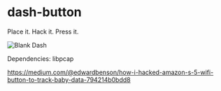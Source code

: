# dash-button
Place it. Hack it. Press it.

![Blank Dash](http://i.imgur.com/fbbaQPW.jpg)

Dependencies: libpcap

https://medium.com/@edwardbenson/how-i-hacked-amazon-s-5-wifi-button-to-track-baby-data-794214b0bdd8
